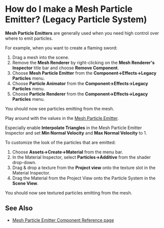 How do I make a Mesh Particle Emitter? (Legacy Particle System)
===============================================================


__Mesh Particle Emitters__ are generally used when you need high control over where to emit particles.

For example, when you want to create a flaming sword:


1. Drag a mesh into the scene.
1. Remove the __Mesh Renderer__ by right-clicking on the __Mesh Renderer's__ __Inspector__ title bar and choose __Remove Component__.
1. Choose __Mesh Particle Emitter__ from the __Component-&gt;Effects-&gt;Legacy Particles__ menu.
1. Choose __Particle Animator__ from the __Component-&gt;Effects-&gt;Legacy Particles__ menu.
1. Choose __Particle Renderer__ from the __Component-&gt;Effects-&gt;Legacy Particles__ menu.

You should now see particles emitting from the mesh.

Play around with the values in the [Mesh Particle Emitter](class-MeshParticleEmitter).

Especially enable __Interpolate Triangles__ in the Mesh Particle Emitter Inspector and set __Min Normal Velocity__ and __Max Normal Velocity__ to 1.

To customize the look of the particles that are emitted:


1. Choose __Assets-&gt;Create-&gt;Material__ from the menu bar.
1. In the Material Inspector, select __Particles-&gt;Additive__ from the shader drop-down.
1. Drag & drop a texture from the __Project view__ onto the texture slot in the Material Inspector.
1. Drag the Material from the Project View onto the Particle System in the __Scene View__.

You should now see textured particles emitting from the mesh.

See Also
--------


* [Mesh Particle Emitter Component Reference page](class-MeshParticleEmitter)
